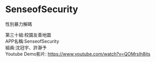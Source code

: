 # SenseofSecurity
性別暴力解碼

第三十組:校園友善地圖  
APP名稱:SenseofSecurity  
組員:沈冠宇、許瀞予  
Youtube Demo影片: https://www.youtube.com/watch?v=QOMrsIh8jts  
